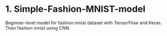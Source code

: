 #  1. Simple-Fashion-MNIST-model
Beginner-level model for fashion mnist dataset with TensorFlow and Keras. Then fashion mnist using CNN.
